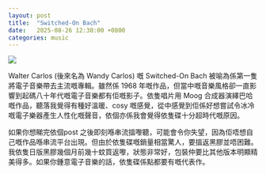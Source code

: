 ```yaml
---
layout: post
title:  "Switched-On Bach"
date:   2025-08-26 12:30:00 +0800
categories: music
---
```

![](https://pub-8c1ddb5aa2ec46d28f40b4295cf14b39.r2.dev/2025/08/6e59c16443b171895419bcd233b7f5ea.jpeg)

Walter Carlos (後來名為 Wandy Carlos) 嘅 Switched-On Bach 被喻為係第一隻將電子音樂帶去主流嘅專輯。雖然係 1968 年嘅作品，但當中嘅音樂風格卻一直影響到起碼八十年代嘅電子音樂都有佢嘅影子。依隻唱片用 Moog 合成器演繹巴哈嘅作品，聽落我覺得有種好溫暖、cosy 嘅感覺，從中感覺到佢係好想嘗試令冰冷嘅電子樂器產生人性化嘅聲音，依個亦係我會覺得依隻碟十分超時代嘅原因。

如果你想睇完依個post 之後即刻喺串流搵嚟聽，可能會令你失望，因為佢唔想自己嘅作品喺串流平台出現。但由於依隻碟嘅銷量相當驚人，要搵返黑膠並唔困難。我依隻日版黑膠幾個月前幾十蚊買返嚟，狀態非常好，包裝仲要比其他版本明顯精美得多。如果你鍾意電子音樂的話，依隻碟係點都要有嘅代表作。